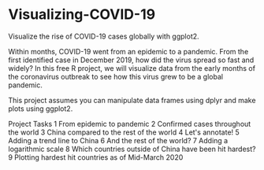 # Visualizing-COVID-19
Visualize the rise of COVID-19 cases globally with ggplot2.


Within months, COVID-19 went from an epidemic to a pandemic. From the first identified case in December 2019, how did the virus spread so fast and widely? In this free R project, we will visualize data from the early months of the coronavirus outbreak to see how this virus grew to be a global pandemic.

This project assumes you can manipulate data frames using dplyr and make plots using ggplot2. 

Project Tasks
1 From epidemic to pandemic
2 Confirmed cases throughout the world
3 China compared to the rest of the world
4 Let's annotate!
5 Adding a trend line to China
6 And the rest of the world?
7 Adding a logarithmic scale
8 Which countries outside of China have been hit hardest?
9 Plotting hardest hit countries as of Mid-March 2020
